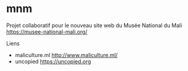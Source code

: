 # mnm
Projet collaboratif pour le nouveau site web du Musée National du Mali https://musee-national-mali.org/

Liens
* maliculture.ml http://www.maliculture.ml/
* uncopied https://uncopied.org

